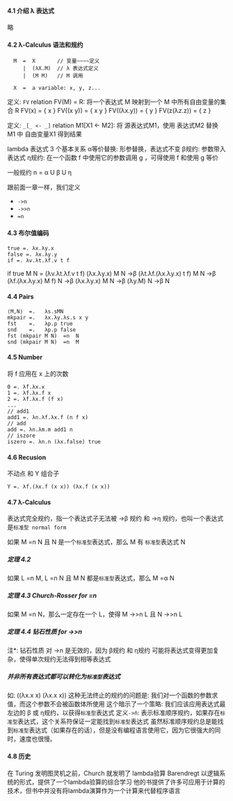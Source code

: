 #### 4.1 介绍 λ 表达式
略

#### 4.2 λ-Calculus 语法和规约
```BNF
  M  =  X       // 变量~~~~定义
     |  (λX.M)  // λ 表达式定义
     |  (M M)   // M 调用

  X  =  a variable: x, y, z...
```

定义: `FV` relation
FV(M) = R: 将一个表达式 M 映射到一个 M 中所有自由变量的集合 R
FV(x) = { x }
FV((x y)) = { x y }
FV((λx.y)) = { y }
FV(z(λz.z)) = { z }

定义: `_[_ <- _]` relation
M1\[X1 <- M2\]: 将 源表达式M1，使用 表达式M2 替换 M1 中 自由变量X1 得到结果

lambda 表达式 3 个基本关系
α等价替换: 形参替换，表达式不变
β规约: 参数带入表达式
η规约: 在一个函数 f 中使用它的参数调用 g ，可得使用 f 和使用 g 等价

一般规约 n = α U β U η

跟前面一章一样，我们定义
* `->n`
* `->>n`
* `=n`

#### 4.3 布尔值编码
```
true =. λx.λy.x
false =. λx.λy.y
if =. λv.λt.λf.v t f
```
if true M N =   (λv.λt.λf.v t f) (λx.λy.x) M N
            ->β (λt.λf.(λx.λy.x) t f) M N
            ->β (λf.(λx.λy.x) M f) N
            ->β (λx.λy.x) M N
            ->β (λy.M) N
            ->β N

#### 4.4 Pairs
```
⟨M,N⟩  =.   λs.sMN
mkpair =.   λx.λy.λs.s x y
fst    =.   λp.p true
snd    =.   λp.p false
fst (mkpair M N)  =n  N
snd (mkpair M N)  =n  M
```

#### 4.5 Number
将 f 应用在 x 上的次数
```
0 =. λf.λx.x
1 =. λf.λx.f x
2 =. λf.λx.f (f x)
...
// add1
add1 =. λn.λf.λx.f (n f x)
// add
add =. λn.λm.m add1 n
// iszore
iszero =. λn.n (λx.false) true
```

#### 4.6 Recusion
不动点 和 Y 组合子
```
Y =. λf.(λx.f (x x)) (λx.f (x x))
```

#### 4.7 λ-Calculus
表达式完全规约，指一个表达式子无法被 ->β 规约 和 ->η 规约，也叫一个表达式是`标准型 normal form`

如果 M =n N 且 N 是一个`标准型`表达式，那么 M 有 `标准型`表达式 N

##### 定理 4.2
如果 L =n M, L =n N 且 M N 都是`标准型`表达式，那么 M =α N

##### 定理 4.3 Church-Rosser for =n
如果 M =n N，那么一定存在一个 L，使得 M ->>n L 且 N ->>n L

##### 定理 4.4 钻石性质 for ->>n
注*: 钻石性质 对 ->n 是无效的，因为 β规约 和 η规约 可能将表达式变得更加复杂，使得单次规约无法得到相等表达式

##### 并非所有表达式都可以转化为`标准型`表达式
如: ((λx.x x) (λx.x x))
这种无法终止的规约的问题是: 我们对一个函数的参数求值，而这个参数不会被函数体所使用
这个暗示了一个策略: 我们应该应用表达式最左边的 β 或 η规约，以获得`标准型`表达式
定义`->n̄`: 表示标准顺序规约，如果存在`标准型`表达式，这个关系符保证一定能找到`标准型`表达式
虽然标准顺序规约总是能找到`标准型`表达式（如果存在的话），但是没有编程语言使用它，因为它很强大的同时，速度也很慢。

#### 4.8 历史
在 Turing 发明图灵机之前，Church 就发明了 lambda验算
Barendregt 以逻辑系统的形式，提供了一个lambda验算的综合学习
他的书提供了许多可应用于计算的技术，但书中并没有将lambda演算作为一个计算来代替程序语言